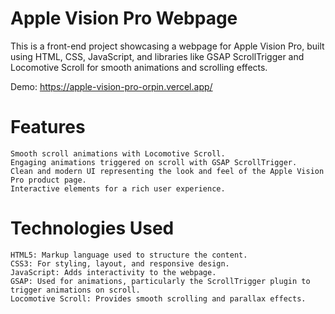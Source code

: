 # Apple Vision Pro Webpage

This is a front-end project showcasing a webpage for Apple Vision Pro, built using HTML, CSS, JavaScript, and libraries like GSAP ScrollTrigger and Locomotive Scroll for smooth animations and scrolling effects.

Demo: https://apple-vision-pro-orpin.vercel.app/

# Features

    Smooth scroll animations with Locomotive Scroll.
    Engaging animations triggered on scroll with GSAP ScrollTrigger.
    Clean and modern UI representing the look and feel of the Apple Vision Pro product page.
    Interactive elements for a rich user experience.

# Technologies Used

    HTML5: Markup language used to structure the content.
    CSS3: For styling, layout, and responsive design.
    JavaScript: Adds interactivity to the webpage.
    GSAP: Used for animations, particularly the ScrollTrigger plugin to trigger animations on scroll.
    Locomotive Scroll: Provides smooth scrolling and parallax effects.

